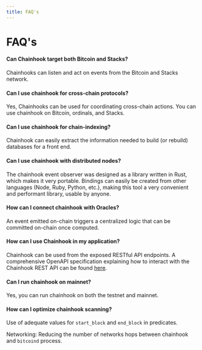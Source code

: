 ```yaml
---
title: FAQ's
---
```


# FAQ's

#### **Can Chainhook target both Bitcoin and Stacks?**

Chainhooks can listen and act on events from the Bitcoin and Stacks network.

#### **Can I use chainhook for cross-chain protocols?**

Yes, Chainhooks can be used for coordinating cross-chain actions. You can use chainhook on Bitcoin, ordinals, and Stacks.

#### **Can I use chainhook for chain-indexing?**

Chainhook can easily extract the information needed to build (or rebuild) databases for a front end.

#### **Can I use chainhook with distributed nodes?**

The chainhook event observer was designed as a library written in Rust, which makes it very portable. Bindings can easily be created from other languages (Node, Ruby, Python, etc.), making this tool a very convenient and performant library, usable by anyone.

#### **How can I connect chainhook with Oracles?**

An event emitted on-chain triggers a centralized logic that can be committed on-chain once computed.

#### **How can I use Chainhook in my application?**

Chainhook can be used from the exposed RESTful API endpoints. A comprehensive OpenAPI specification explaining how to interact with the Chainhook REST API can be found [here](https://raw.githubusercontent.com/hirosystems/chainhook/develop/docs/chainhook-openapi.json).

#### **Can I run chainhook on mainnet?**

Yes, you can run chainhook on both the testnet and mainnet.

#### **How can I optimize chainhook scanning?**

Use of adequate values for `start_block` and `end_block` in predicates.

Networking: Reducing the number of networks hops between chainhook and `bitcoind` process.
